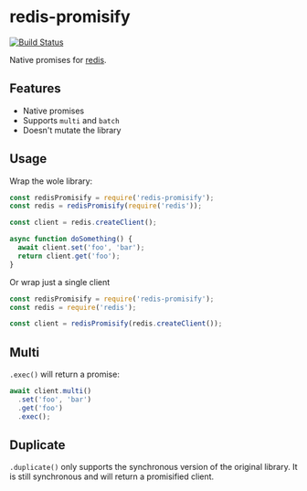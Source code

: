 # redis-promisify

[![Build Status](https://travis-ci.org/Janpot/redis-promisify.svg?branch=master)](https://travis-ci.org/Janpot/redis-promisify)

Native promises for [redis](https://www.npmjs.com/package/redis).

## Features

- Native promises
- Supports `multi` and `batch`
- Doesn't mutate the library

## Usage

Wrap the wole library:

```js
const redisPromisify = require('redis-promisify');
const redis = redisPromisify(require('redis'));

const client = redis.createClient();

async function doSomething() {
  await client.set('foo', 'bar');
  return client.get('foo');
}
```

Or wrap just a single client

```js
const redisPromisify = require('redis-promisify');
const redis = require('redis');

const client = redisPromisify(redis.createClient());
```

## Multi

`.exec()` will return a promise:

```js
await client.multi()
  .set('foo', 'bar')
  .get('foo')
  .exec();
```

## Duplicate

`.duplicate()` only supports the synchronous version of the original library. It is still synchronous and will return a promisified client.
